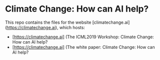 # Climate Change: How can AI help? 

This repo contains the files for the website [climatechange.ai] (https://climatechange.ai), which hosts:
 - [https://climatechange.ai] (The ICML2019 Workshop: Climate Change: How can AI help? 
 - [https://climatechange.ai] (The white paper: Climate Change: How can AI help? 
